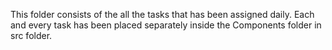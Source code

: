 This folder consists of the all the tasks that has been assigned daily. Each and every task has been placed separately inside the Components folder in src folder.
